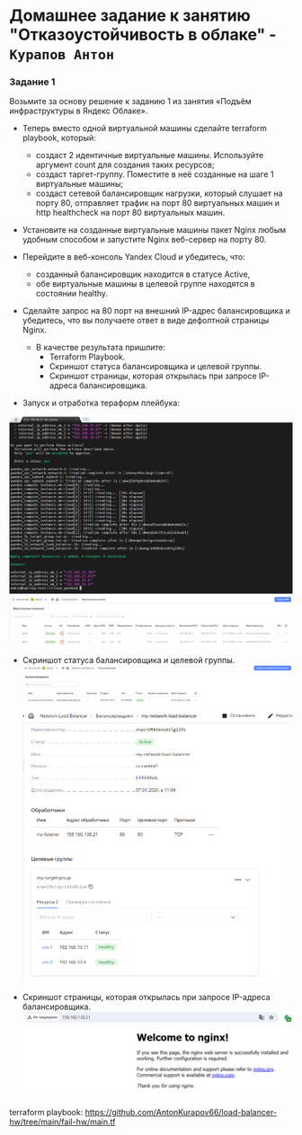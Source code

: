 # Домашнее задание к занятию "Отказоустойчивость в облаке" - `Курапов Антон`

### Задание 1
Возьмите за основу решение к заданию 1 из занятия «Подъём инфраструктуры в Яндекс Облаке».

* Теперь вместо одной виртуальной машины сделайте terraform playbook, который:
   * создаст 2 идентичные виртуальные машины. Используйте аргумент count для создания таких ресурсов;
   * создаст таргет-группу. Поместите в неё созданные на шаге 1 виртуальные машины;
   * создаст сетевой балансировщик нагрузки, который слушает на порту 80, отправляет трафик на порт 80 виртуальных машин и http healthcheck на порт 80 виртуальных машин.

* Установите на созданные виртуальные машины пакет Nginx любым удобным способом и запустите Nginx веб-сервер на порту 80.

* Перейдите в веб-консоль Yandex Cloud и убедитесь, что:
    * созданный балансировщик находится в статусе Active,
    * обе виртуальные машины в целевой группе находятся в состоянии healthy.
* Сделайте запрос на 80 порт на внешний IP-адрес балансировщика и убедитесь, что вы получаете ответ в виде дефолтной страницы Nginx.
  * В качестве результата пришлите:
    * Terraform Playbook.
    * Скриншот статуса балансировщика и целевой группы.
    * Скриншот страницы, которая открылась при запросе IP-адреса балансировщика.



 * Запуск и отработка тераформ плейбука:
   
![alt text](https://github.com/AntonKurapov66/load-balancer-hw/blob/main/img/scr_1.PNG)
![alt text](https://github.com/AntonKurapov66/load-balancer-hw/blob/main/img/scr_4.PNG)

* Скриншот статуса балансировщика и целевой группы.
![alt text](https://github.com/AntonKurapov66/load-balancer-hw/blob/main/img/scr_2.PNG)
![alt text](https://github.com/AntonKurapov66/load-balancer-hw/blob/main/img/scr_3.PNG)

* Скриншот страницы, которая открылась при запросе IP-адреса балансировщика.
![alt text](https://github.com/AntonKurapov66/load-balancer-hw/blob/main/img/scr_5.PNG)




terraform playbook: https://github.com/AntonKurapov66/load-balancer-hw/tree/main/fail-hw/main.tf


